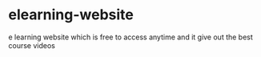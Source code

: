 # elearning-website
e learning website which is free to access anytime and it give out the best course videos
